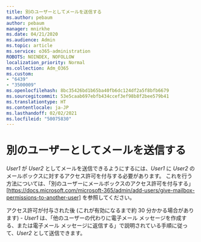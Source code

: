 ```yaml
---
title: 別のユーザーとしてメールを送信する
ms.author: pebaum
author: pebaum
manager: mnirkhe
ms.date: 04/21/2020
ms.audience: Admin
ms.topic: article
ms.service: o365-administration
ROBOTS: NOINDEX, NOFOLLOW
localization_priority: Normal
ms.collection: Adm_O365
ms.custom:
- "6439"
- "3500009"
ms.openlocfilehash: 8bc35426bd1b65ba40fb6dc124df2a5f8bfb6679
ms.sourcegitcommit: 53e5caab697ebfb434ccef3ef98b8f2bee579b41
ms.translationtype: HT
ms.contentlocale: ja-JP
ms.lasthandoff: 02/02/2021
ms.locfileid: "50075830"
---
```

# <a name="sending-mail-as-another-user"></a>別のユーザーとしてメールを送信する

*User1* が *User2* としてメールを送信できるようにするには、*User1* に *User2* のメールボックスに対するアクセス許可を付与する必要があります。 これを行う方法については、「別のユーザーにメールボックスのアクセス許可を付与する」[https://docs.microsoft.com/microsoft-365/admin/add-users/give-mailbox-permissions-to-another-user] を参照してください。

アクセス許可が付与された後 (これが有効になるまで約 30 分かかる場合があります) - *User1* は、「他のユーザーの代わりに電子メール メッセージを作成する、または電子メール メッセージに返信する」で説明されている手順に従って、*User2* として送信できます。
